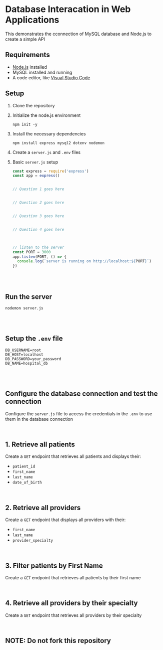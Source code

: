 # Database Interacation in Web Applications

This demonstrates the cconnection of MySQL database and Node.js to create a simple API

## Requirements
- [Node.js](https://nodejs.org/) installed
-  MySQL installed and running
-  A code editor, like [Visual Studio Code](https://code.visualstudio.com/download)

## Setup
1. Clone the repository
2. Initialize the node.js environment
   ```
   npm init -y
   ```
3. Install the necessary dependencies
   ```
   npm install express mysql2 dotenv nodemon
   ```
4. Create a ``` server.js ``` and ```.env``` files
5. Basic ```server.js``` setup
   <br>
   
   ```js
   const express = require('express')
   const app = express()

   
   // Question 1 goes here


   // Question 2 goes here


   // Question 3 goes here


   // Question 4 goes here

   

   // listen to the server
   const PORT = 3000
   app.listen(PORT, () => {
     console.log(`server is running on http://localhost:${PORT}`)
   })
   ```
<br><br>

## Run the server
   ```
   nodemon server.js
   ```
<br><br>

## Setup the ```.env``` file
```.env
DB_USERNAME=root
DB_HOST=localhost
DB_PASSWORD=your_password
DB_NAME=hospital_db
```

<br><br>

## Configure the database connection and test the connection
Configure the ```server.js``` file to access the credentials in the ```.env``` to use them in the database connection

<br>

## 1. Retrieve all patients
Create a ```GET``` endpoint that retrieves all patients and displays their:
- ```patient_id```
- ```first_name```
- ```last_name```
- ```date_of_birth```

<br>

## 2. Retrieve all providers
Create a ```GET``` endpoint that displays all providers with their:
- ```first_name```
- ```last_name```
- ```provider_specialty```

<br>

## 3. Filter patients by First Name
Create a ```GET``` endpoint that retrieves all patients by their first name

<br>

## 4. Retrieve all providers by their specialty
Create a ```GET``` endpoint that retrieves all providers by their specialty

<br>


## NOTE: Do not fork this repository
